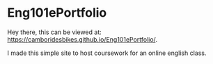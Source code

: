 # Eng101ePortfolio

Hey there, this can be viewed at: https://camboridesbikes.github.io/Eng101ePortfolio/.

I made this simple site to host coursework for an online english class.
